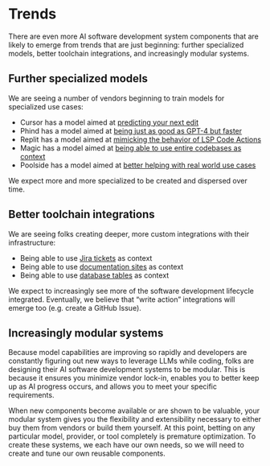 # Trends

There are even more AI software development system components that are likely to emerge from trends that are just beginning: further specialized models, better toolchain integrations, and increasingly modular systems.

## Further specialized models

We are seeing a number of vendors beginning to train models for specialized use cases: 

- Cursor has a model aimed at [predicting your next edit](https://cursor.sh/cpp)
- Phind has a model aimed at [being just as good as GPT-4 but faster](https://www.phind.com/blog/introducing-phind-70b)
- Replit has a model aimed at [mimicking the behavior of LSP Code Actions](https://twitter.com/pirroh/status/1775327316157358564?s=20)
- Magic has a model aimed at [being able to use entire codebases as context](https://x.com/magicailabs/status/1666116935904292869?s=20)
- Poolside has a model aimed at [better helping with real world use cases](https://www.poolside.ai/)

We expect more and more specialized to be created and dispersed over time.

## Better toolchain integrations

We are seeing folks creating deeper, more custom integrations with their infrastructure:

- Being able to use [Jira tickets](https://continue.dev/docs/customization/context-providers#jira-issues) as context
- Being able to use [documentation sites](https://continue.dev/docs/customization/context-providers#documentation) as context
- Being able to use [database tables](https://continue.dev/docs/customization/context-providers#database-tables) as context

We expect to increasingly see more of the software development lifecycle integrated. Eventually, we believe that “write action” integrations will emerge too (e.g. create a GitHub Issue).

## Increasingly modular systems

Because model capabilities are improving so rapidly and developers are constantly figuring out new ways to leverage LLMs while coding, folks are designing their AI software development systems to be modular. This is because it ensures you minimize vendor lock-in, enables you to better keep up as AI progress occurs, and allows you to meet your specific requirements.

When new components become available or are shown to be valuable, your modular system gives you the flexibility and extensibility necessary to either buy them from vendors or build them yourself. At this point, betting on any particular model, provider, or tool completely is premature optimization. To create these systems, we each have our own needs, so we will need to create and tune our own reusable components.